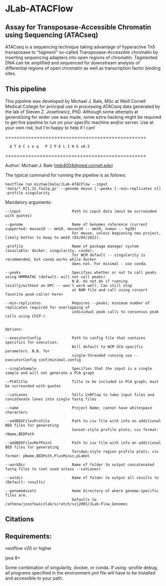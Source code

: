 # JLab-ATACFlow #


## Assay for Transposase-Accessible Chromatin using Sequencing (ATACseq) ##


ATACseq is a sequencing technique taking advantage of hyperactive Tn5 transposase to "tagment" so-called Transposase-Accessible chromatin by inserting sequencing adapters into open regions of chromatin. Tagmented DNA can be amplified and sequenced for downstream analysis of differential regions of open chromatin as well as transcription factor binding sites.

## This pipeline

This pipeline was developed by Michael J. Bale, MSc at Weill Cornell Medical College for principal use in processing ATACseq data generated by the lab of Steven Z. Josefowicz, PhD. Although some attempts at generalizing for wider use was made, some extra hacking might be required to get this pipeline to run on your specific machine and/or server. Use at your own risk; but I'm happy to help if I can!

=================================================


      A T A C s e q   P I P E L I N E v0.5
      
=================================================

Author: Michael J. Bale (mib4004@med.cornell.edu)

The typical command for running the pipeline is as follows:

`nextflow run michaelbale/JLab-ATACFlow --input 'data/*_R{1,2}.fastq.gz' --genome mouse [--peaks [--min-replicates n]] -profile singularity`

Mandatory arguments:
```
--input						  Path to input data (must be surrounded with quotes)

--genome					  Name of Genomes reference (current supported: mouse10 -- mm10, mouse39 -- mm39, human -- hg38)
							  For mouse, unless beginning new project, likely better to keep to mm10 (03/04/2022).

-profile                      Name of package manager system (available: docker, singularity, conda);
                              for WCM default -- singularity is recommended, but conda works while docker 
                              does not. For minimal - use conda.

--peaks			  			  Specifies whether or not to call peaks using HMMRATAC (default: will not call peaks)
							  N.B. do not do if running locally/without an HPC -- won't work well. Can still stop
							  at BAM file and call using <insert favorite peak-caller here>

--min-replicates			  Requires --peaks; minimum number of replicates required for overlapping of 
							  individual peak calls to consensus peak calls using ChIP-r.


Options:

--executorConfig              Path to config file that contains specifics for execution. 
                              Will default to WCM SCU-specific parameters. N.B. for
                              single-threaded running use --executorConfig conf/minimal.config

--singleSample                Specifies that the input is a single sample and will not generate a PCA graph

--PCATitle                    Title to be included in PCA graph; must be surrounded with quotes

--catLanes                    Tells CnRFlow to take input files and concatenate lanes into single fastq files

--name                        Project Name; cannot have whitespace characters

--addBEDFilesProfile          Path to csv file with info on additional BED files for generating
                              Sunset-style profile plots; csv format: rName,BEDPath

--addBEDFilesRefPoint         Path to csv file with info on additional BED files for generating
                              Torndao-style region profile plots; csv format: pName,BEDPath,PlusMinus,pLabel

--workDir                     Name of folder to output concatenated fastq files to (not used unless --catLanes)

--outdir                      Name of folder to output all results to (Default: results)

--genomeAssets                Home directory of where genome-specific files are. 
                              Defaults to /athena/josefowiczlab/scratch/szj2001/JLab-Flow_Genomes
```

## Citations


## Requirements:

nextflow v20 or higher

java 8+

Some combination of singularity, docker, or conda. If using -profile debug, all programs specified in the environment.yml file will have to be installed and accessible to your path.


